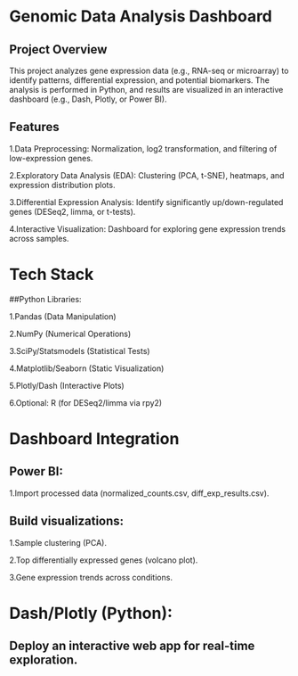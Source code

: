# Genomic Data Analysis Dashboard

## Project Overview
This project analyzes gene expression data (e.g., RNA-seq or microarray) to identify patterns, differential expression, and potential biomarkers. The analysis is performed in Python, and results are visualized in an interactive dashboard (e.g., Dash, Plotly, or Power BI).

## Features

1.Data Preprocessing: Normalization, log2 transformation, and filtering of low-expression genes.

2.Exploratory Data Analysis (EDA): Clustering (PCA, t-SNE), heatmaps, and expression distribution plots.

3.Differential Expression Analysis: Identify significantly up/down-regulated genes (DESeq2, limma, or t-tests).

4.Interactive Visualization: Dashboard for exploring gene expression trends across samples.

# Tech Stack

##Python Libraries:

1.Pandas (Data Manipulation)

2.NumPy (Numerical Operations)

3.SciPy/Statsmodels (Statistical Tests)

4.Matplotlib/Seaborn (Static Visualization)

5.Plotly/Dash (Interactive Plots)

6.Optional: R (for DESeq2/limma via rpy2)

# Dashboard Integration

## Power BI:

1.Import processed data (normalized_counts.csv, diff_exp_results.csv).

## Build visualizations:

1.Sample clustering (PCA).

2.Top differentially expressed genes (volcano plot).

3.Gene expression trends across conditions.

# Dash/Plotly (Python):

## Deploy an interactive web app for real-time exploration.
